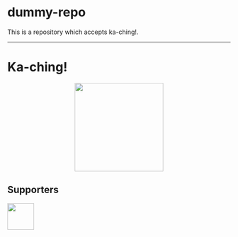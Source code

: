 # dummy-repo
This is a repository which accepts ka-ching!.

___
# Ka-ching!

<p align="center">
									  			<a href="https://razorpay.webug.space/kunaltawatia/dummy-repo"><img src="https://i.imgur.com/ihTLDXK.jpeg" width="200"/></a>
											</p>

## Supporters
  [<img src="https://avatars2.githubusercontent.com/u/39331243?v=4" width="60" height="60"/>](https://github.com/kunaltawatia)